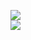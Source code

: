 [![](https://img.shields.io/badge/Made%20With-Github%20Spray-lightgrey.svg?style=for-the-badge&logo=github)](https://github.com/Annihil/github-spray#22394)  
[![](https://i.imgur.com/2DrTn0Z.gif)](https://github.com/Annihil/github-spray)